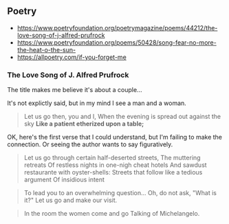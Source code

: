 ## Poetry

- https://www.poetryfoundation.org/poetrymagazine/poems/44212/the-love-song-of-j-alfred-prufrock
- https://www.poetryfoundation.org/poems/50428/song-fear-no-more-the-heat-o-the-sun-
- https://allpoetry.com/if-you-forget-me



### The Love Song of J. Alfred Prufrock

The title makes me believe it's about a couple...

It's not explictly said, but in my mind I see a man and a woman.

> Let us go then, you and I,
> When the evening is spread out against the sky
> **Like a patient etherized upon a table;**

OK, here's the first verse that I could understand, but I'm failing to make the connection. Or seeing the author wants to say figuratively.


> Let us go through certain half-deserted streets,
> The muttering retreats
> Of restless nights in one-nigh cheat hotels
> And sawdust restaurante with oyster-shells:
> Streets that follow like a tedious argument
> Of insidious intent


> To lead you to an overwhelming question...
> Oh, do not ask, "What is it?"
> Let us go and make our visit.




>
> In the room the women come and go
> Talking of Michelangelo.
> 


